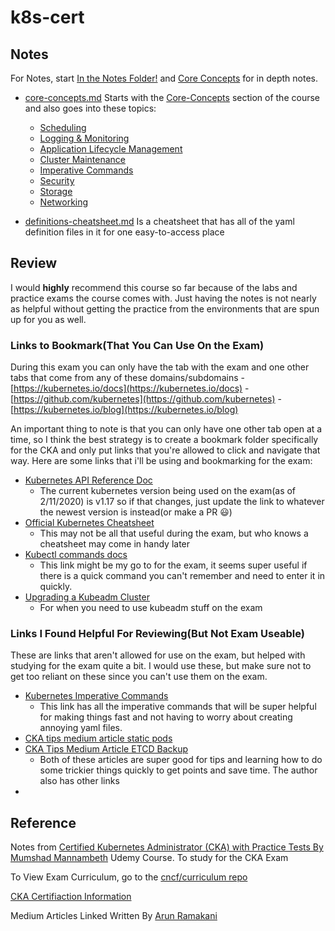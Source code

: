 # k8s-cert

## Notes
For Notes, start [In the Notes Folder!](/notes) and [Core Concepts](/notes/core-concepts.md) for in depth notes. 

* [core-concepts.md](/notes/core-concepts.md) Starts with the [Core-Concepts](/notes/core-concepts.md/#core-concepts) section of the course and also goes into these topics:
  * [Scheduling](/notes/core-concepts.md/#scheduling)
  * [Logging & Monitoring](/notes/core-concepts.md/#logging-and-monitoring)
  * [Application Lifecycle Management](/notes/core-concepts.md/#application-lifecycle-management)
  * [Cluster Maintenance](/notes/core-concepts.md/#cluster-maintenance)
  * [Imperative Commands](/notes/core-concepts.md/#imperative-commands)
  * [Security](/notes/core-concepts.md/#security)
  * [Storage](/notes/core-concepts.md/#storage)
  * [Networking](/notes/core-concepts.md/#networking)

* [definitions-cheatsheet.md](/notes/definitions-cheatsheet.md) Is a cheatsheet that has all of the yaml definition files in it for one easy-to-access place


## Review

I would **highly** recommend this course so far because of the labs and practice exams the course comes with. Just having the notes is not nearly as helpful without getting the practice from the environments that are spun up for you as well. 


### Links to Bookmark(That You Can Use On the Exam)
During this exam you can only have the tab with the exam and one other tabs that come from any of these domains/subdomains
    - [https://kubernetes.io/docs](https://kubernetes.io/docs)
    - [https://github.com/kubernetes](https://github.com/kubernetes)
    - [https://kubernetes.io/blog](https://kubernetes.io/blog)

An important thing to note is that you can only have one other tab open at a time, so I think the best strategy is to create a bookmark folder specifically for the CKA and only put links that you're allowed to click and navigate that way. Here are some links that i'll be using and bookmarking for the exam:

* [Kubernetes API Reference Doc](https://kubernetes.io/docs/reference/generated/kubernetes-api/v1.17/#daemonset-v1-apps)
  * The current kubernetes version being used on the exam(as of 2/11/2020) is v1.17 so if that changes, just update the link to whatever the newest version is instead(or make a PR :smiley:)
* [Official Kubernetes Cheatsheet](https://kubernetes.io/docs/reference/kubectl/cheatsheet/)  
  * This may not be all that useful during the exam, but who knows a cheatsheet may come in handy later
* [Kubectl commands docs](https://kubernetes.io/docs/reference/generated/kubectl/kubectl-commands)
  * This link might be my go to for the exam, it seems super useful if there is a quick command you can't remember and need to enter it in quickly. 
* [Upgrading a Kubeadm Cluster](https://v1-17.docs.kubernetes.io/docs/tasks/administer-cluster/kubeadm/kubeadm-upgrade/)
  * For when you need to use kubeadm stuff on the exam



### Links I Found Helpful For Reviewing(But Not Exam Useable)

These are links that aren't allowed for use on the exam, but helped with studying for the exam quite a bit. I would use these, but make sure not to get too reliant on these since you can't use them on the exam.

* [Kubernetes Imperative Commands](https://kubectl.docs.kubernetes.io/pages/imperative_porcelain/creating_resources.html)
  * This link has all the imperative commands that will be super helpful for making things fast and not having to worry about creating annoying yaml files. 
* [CKA tips medium article static pods](https://medium.com/@imarunrk/certified-kubernetes-administrator-cka-tips-and-tricks-part-2-b4f5c636eb4)
* [CKA Tips Medium Article ETCD Backup](https://medium.com/@imarunrk/certified-kubernetes-administrator-cka-tips-and-tricks-part-3-2e7b44e89a3b)
  * Both of these articles are super good for tips and learning how to do some trickier things quickly to get points and save time. The author also has other links 
* 

## Reference
Notes from [Certified Kubernetes Administrator (CKA) with Practice Tests By Mumshad Mannambeth](https://www.udemy.com/course/certified-kubernetes-administrator-with-practice-tests/) Udemy Course. To study for the CKA Exam

To View Exam Curriculum, go to the [cncf/curriculum repo](https://github.com/cncf/curriculum)

[CKA Certifiaction Information](https://www.cncf.io/certification/cka/)

Medium Articles Linked Written By [Arun Ramakani](https://medium.com/@imarunrk)
